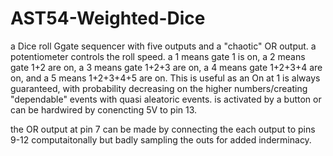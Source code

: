 # AST54-Weighted-Dice
a Dice roll Ggate sequencer with five outputs and a "chaotic" OR output. a potentiometer controls the roll speed. a 1 means gate 1 is on, a 2 means gate 1+2 are on, a 3 means gate 1+2+3 are on, a 4 means gate  1+2+3+4 are on, and a 5 means 1+2+3+4+5 are on. This is useful as an On at 1 is always guaranteed, with probability decreasing on the higher  numbers/creating "dependable" events with quasi aleatoric events. 
is activated by a button or can be hardwired by conencting 5V to pin 13.

the OR output at pin 7 can be made by connecting the each output to pins 9-12 computaitonally but badly sampling the outs for added inderminacy.
